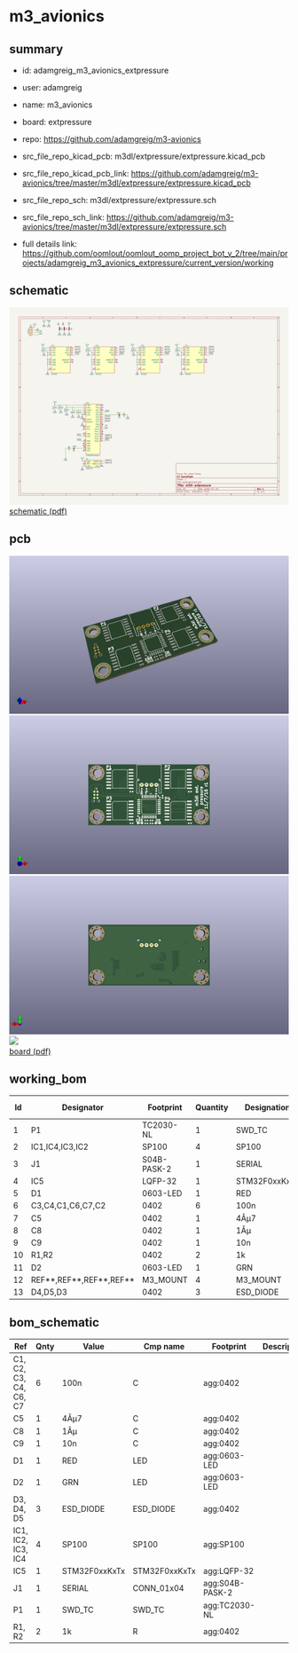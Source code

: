 # m3_avionics
 
## summary 
* id: adamgreig_m3_avionics_extpressure
* user: adamgreig
* name: m3_avionics
* board: extpressure
* repo: https://github.com/adamgreig/m3-avionics
* src_file_repo_kicad_pcb: m3dl/extpressure/extpressure.kicad_pcb
* src_file_repo_kicad_pcb_link: https://github.com/adamgreig/m3-avionics/tree/master/m3dl/extpressure/extpressure.kicad_pcb


* src_file_repo_sch: m3dl/extpressure/extpressure.sch
* src_file_repo_sch_link: https://github.com/adamgreig/m3-avionics/tree/master/m3dl/extpressure/extpressure.sch
* full details link: https://github.com/oomlout/oomlout_oomp_project_bot_v_2/tree/main/projects/adamgreig_m3_avionics_extpressure/current_version/working  

## schematic  
![](working_schematic_600.png)  
[schematic (pdf)](working_schematic.pdf) 






















## pcb  
![](working_3d_600.png) 
![](working_3d_front_600.png)  
![](working_3d_back_600.png)  
![](working_600.png)  
[board (pdf)](working.pdf)  

## working_bom
| Id | Designator | Footprint | Quantity | Designation | Supplier and ref |  | None | 
| --- | --- | --- | --- | --- | --- | --- | --- | 
| 1 | P1 | TC2030-NL | 1 | SWD_TC |  |  | [''] | 
| 2 | IC1,IC4,IC3,IC2 | SP100 | 4 | SP100 |  |  | [''] | 
| 3 | J1 | S04B-PASK-2 | 1 | SERIAL |  |  | [''] | 
| 4 | IC5 | LQFP-32 | 1 | STM32F0xxKxTx |  |  | [''] | 
| 5 | D1 | 0603-LED | 1 | RED |  |  | [''] | 
| 6 | C3,C4,C1,C6,C7,C2 | 0402 | 6 | 100n |  |  | [''] | 
| 7 | C5 | 0402 | 1 | 4Âµ7 |  |  | [''] | 
| 8 | C8 | 0402 | 1 | 1Âµ |  |  | [''] | 
| 9 | C9 | 0402 | 1 | 10n |  |  | [''] | 
| 10 | R1,R2 | 0402 | 2 | 1k |  |  | [''] | 
| 11 | D2 | 0603-LED | 1 | GRN |  |  | [''] | 
| 12 | REF**,REF**,REF**,REF** | M3_MOUNT | 4 | M3_MOUNT |  |  | [''] | 
| 13 | D4,D5,D3 | 0402 | 3 | ESD_DIODE |  |  | [''] | 


## bom_schematic
| Ref | Qnty | Value | Cmp name | Footprint | Description | Vendor | DNP | 
| --- | --- | --- | --- | --- | --- | --- | --- | 
| C1, C2, C3, C4, C6, C7 | 6 | 100n | C | agg:0402 |  |  |  | 
| C5 | 1 | 4Âµ7 | C | agg:0402 |  |  |  | 
| C8 | 1 | 1Âµ | C | agg:0402 |  |  |  | 
| C9 | 1 | 10n | C | agg:0402 |  |  |  | 
| D1 | 1 | RED | LED | agg:0603-LED |  |  |  | 
| D2 | 1 | GRN | LED | agg:0603-LED |  |  |  | 
| D3, D4, D5 | 3 | ESD_DIODE | ESD_DIODE | agg:0402 |  |  |  | 
| IC1, IC2, IC3, IC4 | 4 | SP100 | SP100 | agg:SP100 |  |  |  | 
| IC5 | 1 | STM32F0xxKxTx | STM32F0xxKxTx | agg:LQFP-32 |  |  |  | 
| J1 | 1 | SERIAL | CONN_01x04 | agg:S04B-PASK-2 |  |  |  | 
| P1 | 1 | SWD_TC | SWD_TC | agg:TC2030-NL |  |  |  | 
| R1, R2 | 2 | 1k | R | agg:0402 |  |  |  | 



